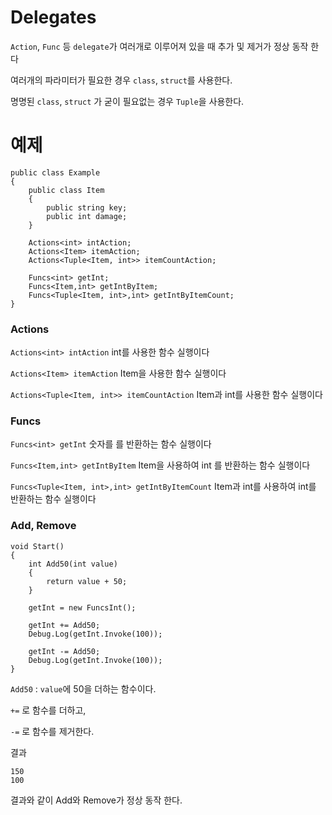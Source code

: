 # Delegates

`Action`, `Func` 등 `delegate`가 여러개로 이루어져 있을 때 추가 및 제거가 정상 동작 한다

여러개의 파라미터가 필요한 경우 `class`, `struct`를 사용한다.

명명된 `class`, `struct` 가 굳이 필요없는 경우 `Tuple`을 사용한다.

# 예제

```
public class Example
{
	public class Item
	{
		public string key;
		public int damage;
	}

	Actions<int> intAction;
	Actions<Item> itemAction;
	Actions<Tuple<Item, int>> itemCountAction;

	Funcs<int> getInt;
	Funcs<Item,int> getIntByItem;
	Funcs<Tuple<Item, int>,int> getIntByItemCount;
}
```

### Actions
`Actions<int> intAction` int를 사용한 함수 실행이다

`Actions<Item> itemAction` Item을 사용한 함수 실행이다

`Actions<Tuple<Item, int>> itemCountAction` Item과 int를 사용한 함수 실행이다

### Funcs
`Funcs<int> getInt` 숫자를 를 반환하는 함수 실행이다

`Funcs<Item,int> getIntByItem` Item을 사용하여 int 를 반환하는 함수 실행이다

`Funcs<Tuple<Item, int>,int> getIntByItemCount` Item과 int를 사용하여 int를 반환하는 함수 실행이다


### Add, Remove

```
void Start()
{
	int Add50(int value)
	{
		return value + 50;
	}

	getInt = new FuncsInt();

	getInt += Add50;
	Debug.Log(getInt.Invoke(100));

	getInt -= Add50;
	Debug.Log(getInt.Invoke(100));
}
```

`Add50` : `value`에 50을 더하는 함수이다.

`+=` 로 함수를 더하고,

`-=` 로 함수를 제거한다.

결과
```
150
100
```

결과와 같이 Add와 Remove가 정상 동작 한다.
